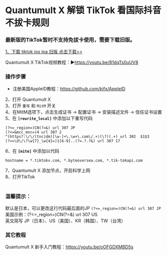 # Quantumult X 解锁 TikTok 看国际抖音不拔卡规则
### 最新版的TikTok暂时不支持免拔卡使用，需要下载旧版。<br>
<a href="http://a.ssv2ray.com/tiktok.html" target="_blank">1、下载 tiktok ios ipa 旧版 点击下载>></a><br>

Quantumult X TikTok视频教程：▶https://youtu.be/81dqTs0uUV8
### 操作步骤<br>

- 注册美国AppleID教程：https://github.com/kjfx/AppleID<br>

2、打开 Quantumult X<br>
3、打开 <code>重写</code> 和 <code>MitM</code> 开关<br>
4、在MitM选项下，点击生成证书 → 配置证书 → 安装描述文件 → 信任证书设置<br>
5、在 <strong><code>[rewrite_local]</code></strong> 中添加以下重写代码<br>

    (?<=_region=)CN(?=&) url 307 JP
    (?<=&mcc_mnc=)4 url 307 2
    ^(https?:\/\/(tnc|dm)[\w-]+\.\w+\.com\/.+)(\?)(.+) url 302  $1$3
    (?<=\d\/\?\w{7}_\w{4}=)1[6-9]..(?=.?.?&) url 307 17


6、在 <strong><code>[mitm]</code></strong> 中添加以代码<br>

    hostname = *.tiktokv.com, *.byteoversea.com, *.tik-tokapi.com

7、Quantumult X 添加节点，开启科学上网<br>
8、打开TikTok<br><br>

### 温馨提示：
默认是日本，可以更改这行代码最后面的JP  <code>(?<=_region=)CN(?=&) url 307 JP</code><br>
美国示例：(?<=_region=)CN(?=&) url 307 US<br>
英文简写 JP（日本）、US（美国）、KR（韩国）、TW（台湾）<br>
    
### 其它教程
Quantumult X 新手入门教程：https://youtu.be/oOFGDXMBD5s
